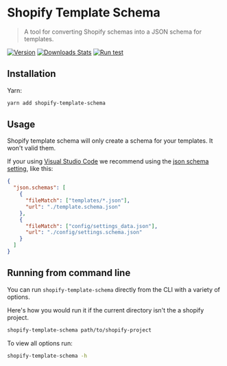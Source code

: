 # Shopify Template Schema

> A tool for converting Shopify schemas into a JSON schema for templates.

[![Version][version-image]][version-link]
[![Downloads Stats][npm-downloads]][npm-link]
[![Run test][test-status]][test-link]

## Installation

Yarn:

```sh
yarn add shopify-template-schema
```

## Usage

Shopify template schema will only create a schema for your templates. It won't valid them.

If your using [Visual Studio Code](https://code.visualstudio.com) we recommend using the [json schema setting](https://code.visualstudio.com/Docs/languages/json#_json-schemas-and-settings), like this:

```json
{
  "json.schemas": [
    {
      "fileMatch": ["templates/*.json"],
      "url": "./template.schema.json"
    },
    {
      "fileMatch": ["config/settings_data.json"],
      "url": "./config/settings.schema.json"
    }
  ]
}
```

## Running from command line

You can run `shopify-template-schema` directly from the CLI with a variety of options.

Here's how you would run it if the current directory isn't the a shopify project.

```sh
shopify-template-schema path/to/shopify-project
```

To view all options run:

```sh
shopify-template-schema -h
```

<!-- Markdown link & img dfn's -->

[version-image]: https://img.shields.io/github/package-json/v/bkeys818/shopify-template-schema/v0.1.1?label=version
[version-link]: https://github.com/bkeys818/shopify-template-schema/releases/tag/v0.1.1
[npm-downloads]: https://img.shields.io/npm/dm/shopify-template-schema.svg
[npm-link]: https://www.npmjs.com/package/shopify-template-schema/v/0.1.1
[test-status]: https://github.com/bkeys818/shopify-template-schema/actions/workflows/run-tests.yaml/badge.svg?branch=v0.1.1
[test-link]: https://github.com/bkeys818/shopify-template-schema/actions/workflows/run-tests.yaml
